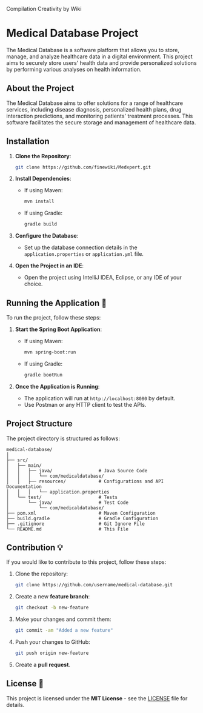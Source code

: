Compilation Creativity by Wiki

# Medical Database Project

The Medical Database is a software platform that allows you to store, manage, and analyze healthcare data in a digital environment. This project aims to securely store users' health data and provide personalized solutions by performing various analyses on health information.

## About the Project

The Medical Database aims to offer solutions for a range of healthcare services, including disease diagnosis, personalized health plans, drug interaction predictions, and monitoring patients' treatment processes. This software facilitates the secure storage and management of healthcare data.

## Installation

1. **Clone the Repository**:
   ```bash
   git clone https://github.com/finewiki/Medxpert.git
   ```

2. **Install Dependencies**:
   - If using Maven:
     ```bash
     mvn install
     ```
   - If using Gradle:
     ```bash
     gradle build
     ```

3. **Configure the Database**:
   - Set up the database connection details in the `application.properties` or `application.yml` file.

4. **Open the Project in an IDE**:
   - Open the project using IntelliJ IDEA, Eclipse, or any IDE of your choice.

## Running the Application 🚀

To run the project, follow these steps:

1. **Start the Spring Boot Application**:
   - If using Maven:
     ```bash
     mvn spring-boot:run
     ```
   - If using Gradle:
     ```bash
     gradle bootRun
     ```

2. **Once the Application is Running**:
   - The application will run at `http://localhost:8080` by default.
   - Use Postman or any HTTP client to test the APIs.

## Project Structure

The project directory is structured as follows:

```
medical-database/
│
├── src/
│   ├── main/
│   │   ├── java/                 # Java Source Code
│   │   │   └── com/medicaldatabase/
│   │   ├── resources/            # Configurations and API Documentation
│   │   │   └── application.properties
│   └── test/                     # Tests
│       └── java/                 # Test Code
│           └── com/medicaldatabase/
├── pom.xml                       # Maven Configuration
├── build.gradle                  # Gradle Configuration
├── .gitignore                    # Git Ignore File
└── README.md                     # This File
```

## Contribution 💡

If you would like to contribute to this project, follow these steps:

1. Clone the repository:
   ```bash
   git clone https://github.com/username/medical-database.git
   ```

2. Create a new **feature branch**:
   ```bash
   git checkout -b new-feature
   ```

3. Make your changes and commit them:
   ```bash
   git commit -am "Added a new feature"
   ```

4. Push your changes to GitHub:
   ```bash
   git push origin new-feature
   ```

5. Create a **pull request**.

## License 📄

This project is licensed under the **MIT License** - see the [LICENSE](LICENSE) file for details.

